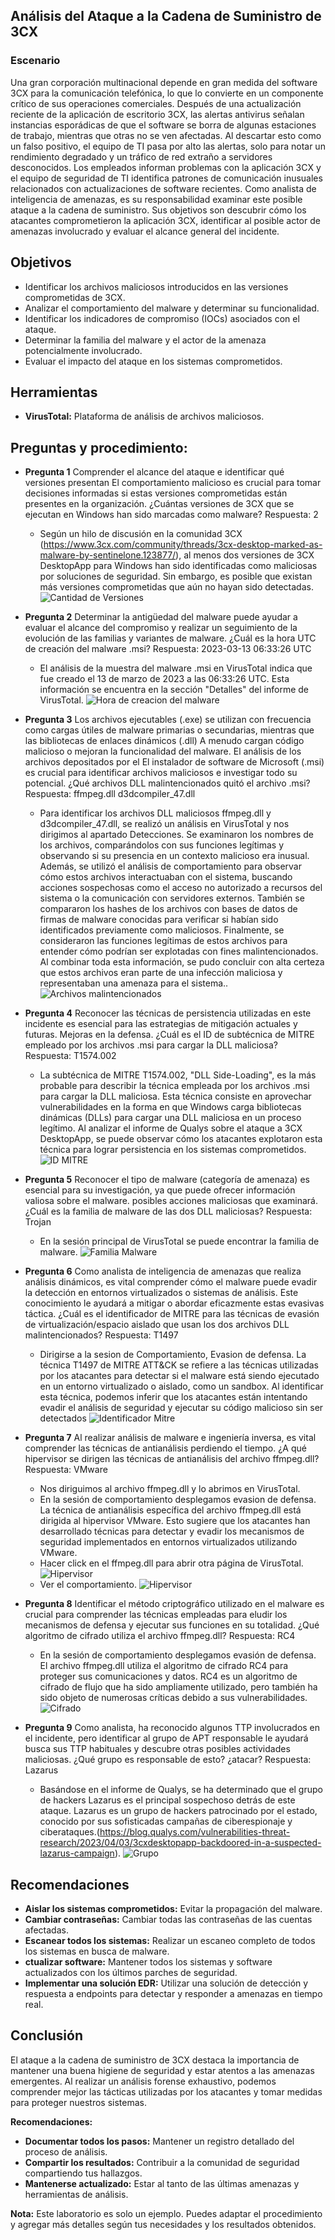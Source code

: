 ## Análisis del Ataque a la Cadena de Suministro de 3CX

### Escenario
Una gran corporación multinacional depende en gran medida del software 3CX para la comunicación telefónica, lo que lo convierte en un componente crítico de sus operaciones comerciales. Después de una actualización reciente de la aplicación de escritorio 3CX, las alertas antivirus señalan instancias esporádicas de que el software se borra de algunas estaciones de trabajo, mientras que otras no se ven afectadas. Al descartar esto como un falso positivo, el equipo de TI pasa por alto las alertas, solo para notar un rendimiento degradado y un tráfico de red extraño a servidores desconocidos. Los empleados informan problemas con la aplicación 3CX y el equipo de seguridad de TI identifica patrones de comunicación inusuales relacionados con actualizaciones de software recientes.
Como analista de inteligencia de amenazas, es su responsabilidad examinar este posible ataque a la cadena de suministro. Sus objetivos son descubrir cómo los atacantes comprometieron la aplicación 3CX, identificar al posible actor de amenazas involucrado y evaluar el alcance general del incidente.

## Objetivos
* Identificar los archivos maliciosos introducidos en las versiones comprometidas de 3CX.
* Analizar el comportamiento del malware y determinar su funcionalidad.
* Identificar los indicadores de compromiso (IOCs) asociados con el ataque.
* Determinar la familia del malware y el actor de la amenaza potencialmente involucrado.
* Evaluar el impacto del ataque en los sistemas comprometidos.

## Herramientas
* **VirusTotal:** Plataforma de análisis de archivos maliciosos.

## Preguntas y procedimiento:
* **Pregunta 1**
  Comprender el alcance del ataque e identificar qué versiones presentan El comportamiento malicioso es crucial para tomar decisiones informadas si estas versiones comprometidas están presentes en la organización. ¿Cuántas versiones de 3CX que se ejecutan en Windows han sido marcadas como malware?
  Respuesta: 2
  * Según un hilo de discusión en la comunidad 3CX (https://www.3cx.com/community/threads/3cx-desktop-marked-as-malware-by-sentinelone.123877/), al menos dos versiones de 3CX DesktopApp para Windows han sido identificadas como maliciosas por soluciones de seguridad. Sin embargo, es posible que existan más versiones comprometidas que aún no hayan sido detectadas.
    ![Cantidad de Versiones](https://github.com/Shispopo/Laboratorios-Ciberseguridad/blob/main/Cyberdefenders/3CX%20Supply%20Chain/Imagenes/1.png)

* **Pregunta 2**
  Determinar la antigüedad del malware puede ayudar a evaluar el alcance del compromiso y realizar un seguimiento de la evolución de las familias y variantes de malware. ¿Cuál es la hora UTC de creación del malware .msi?
  Respuesta: 2023-03-13 06:33:26 UTC
  * El análisis de la muestra del malware .msi en VirusTotal indica que fue creado el 13 de marzo de 2023 a las 06:33:26 UTC. Esta información se encuentra en la sección "Detalles" del informe de VirusTotal.
    ![Hora de creacion del malware](https://github.com/Shispopo/Laboratorios-Ciberseguridad/blob/main/Cyberdefenders/3CX%20Supply%20Chain/Imagenes/2.png)

* **Pregunta 3**
  Los archivos ejecutables (.exe) se utilizan con frecuencia como cargas útiles de malware primarias o secundarias, mientras que las bibliotecas de enlaces dinámicos (.dll) A menudo cargan código malicioso o mejoran la funcionalidad del malware. El análisis de los archivos depositados por el El instalador de software de Microsoft (.msi) es crucial para identificar archivos maliciosos e investigar todo su potencial. ¿Qué archivos DLL malintencionados quitó el archivo .msi?
  Respuesta: ffmpeg.dll d3dcompiler_47.dll
  * Para identificar los archivos DLL maliciosos ffmpeg.dll y d3dcompiler_47.dll, se realizó un análisis en VirusTotal y nos dirigimos al apartado Detecciones. Se examinaron los nombres de los archivos, comparándolos con sus funciones legítimas y observando si su presencia en un contexto malicioso era inusual. Además, se utilizó el análisis de comportamiento para observar cómo estos archivos interactuaban con el sistema, buscando acciones sospechosas como el acceso no autorizado a recursos del sistema o la comunicación con servidores externos. También se compararon los hashes de los archivos con bases de datos de firmas de malware conocidas para verificar si habían sido identificados previamente como maliciosos. Finalmente, se consideraron las funciones legítimas de estos archivos para entender cómo podrían ser explotadas con fines malintencionados. Al combinar toda esta información, se pudo concluir con alta certeza que estos archivos eran parte de una infección maliciosa y representaban una amenaza para el sistema..
    ![Archivos malintencionados](https://github.com/Shispopo/Laboratorios-Ciberseguridad/blob/main/Cyberdefenders/3CX%20Supply%20Chain/Imagenes/3.png)

* **Pregunta 4**
  Reconocer las técnicas de persistencia utilizadas en este incidente es esencial para las estrategias de mitigación actuales y futuras. Mejoras en la defensa. ¿Cuál es el ID de subtécnica de MITRE empleado por los archivos .msi para cargar la DLL maliciosa?
  Respuesta: T1574.002
  * La subtécnica de MITRE T1574.002, "DLL Side-Loading", es la más probable para describir la técnica empleada por los archivos .msi para cargar la DLL maliciosa. Esta técnica consiste en aprovechar vulnerabilidades en la forma en que Windows carga bibliotecas dinámicas (DLLs) para cargar una DLL maliciosa en un proceso legítimo. Al analizar el informe de Qualys sobre el ataque a 3CX DesktopApp, se puede observar cómo los atacantes explotaron esta técnica para lograr persistencia en los sistemas comprometidos.
    ![ID MITRE](https://github.com/Shispopo/Laboratorios-Ciberseguridad/blob/main/Cyberdefenders/3CX%20Supply%20Chain/Imagenes/4.png)
  
* **Pregunta 5**
  Reconocer el tipo de malware (categoría de amenaza) es esencial para su investigación, ya que puede ofrecer información valiosa sobre el malware. posibles acciones maliciosas que examinará. ¿Cuál es la familia de malware de las dos DLL maliciosas?
  Respuesta: Trojan
  * En la sesión principal de VirusTotal se puede encontrar la familia de malware.
    ![Familia Malware](https://github.com/Shispopo/Laboratorios-Ciberseguridad/blob/main/Cyberdefenders/3CX%20Supply%20Chain/Imagenes/5.png)
    
* **Pregunta 6**
  Como analista de inteligencia de amenazas que realiza análisis dinámicos, es vital comprender cómo el malware puede evadir la detección en entornos virtualizados o sistemas de análisis. Este conocimiento le ayudará a mitigar o abordar eficazmente estas evasivas táctica. ¿Cuál es el identificador de MITRE para las técnicas de evasión de virtualización/espacio aislado que usan los dos archivos DLL malintencionados?
  Respuesta: T1497
  * Dirigirse a la sesion de Comportamiento, Evasion de defensa. La técnica T1497 de MITRE ATT&CK se refiere a las técnicas utilizadas por los atacantes para detectar si el malware está siendo ejecutado en un entorno virtualizado o aislado, como un sandbox. Al identificar esta técnica, podemos inferir que los atacantes están intentando evadir el análisis de seguridad y ejecutar su código malicioso sin ser detectados
    ![Identificador Mitre](https://github.com/Shispopo/Laboratorios-Ciberseguridad/blob/main/Cyberdefenders/3CX%20Supply%20Chain/Imagenes/6.png)

* **Pregunta 7**
  Al realizar análisis de malware e ingeniería inversa, es vital comprender las técnicas de antianálisis perdiendo el tiempo. ¿A qué hipervisor se dirigen las técnicas de antianálisis del archivo ffmpeg.dll?
  Respuesta: VMware
  * Nos diriguimos al archivo ffmpeg.dll y lo abrimos en VirusTotal.
  * En la sesión de comportamiento desplegamos evasion de defensa. La técnica de antianálisis específica del archivo ffmpeg.dll está dirigida al hipervisor VMware. Esto sugiere que los atacantes han desarrollado técnicas para detectar y evadir los mecanismos de seguridad implementados en entornos virtualizados utilizando VMware.
  * Hacer click en el ffmpeg.dll para abrir otra página de VirusTotal.
    ![Hipervisor](https://github.com/Shispopo/Laboratorios-Ciberseguridad/blob/main/Cyberdefenders/3CX%20Supply%20Chain/Imagenes/7.1.png)
  * Ver el comportamiento.
    ![Hipervisor](https://github.com/Shispopo/Laboratorios-Ciberseguridad/blob/main/Cyberdefenders/3CX%20Supply%20Chain/Imagenes/7.2.png)
    
* **Pregunta 8**
  Identificar el método criptográfico utilizado en el malware es crucial para comprender las técnicas empleadas para eludir los mecanismos de defensa y ejecutar sus funciones en su totalidad. ¿Qué algoritmo de cifrado utiliza el archivo ffmpeg.dll?
  Respuesta: RC4
  * En la sesión de comportamiento desplegamos evasión de defensa. El archivo ffmpeg.dll utiliza el algoritmo de cifrado RC4 para proteger sus comunicaciones y datos. RC4 es un algoritmo de cifrado de flujo que ha sido ampliamente utilizado, pero también ha sido objeto de numerosas críticas debido a sus vulnerabilidades.
    ![Cifrado](https://github.com/Shispopo/Laboratorios-Ciberseguridad/blob/main/Cyberdefenders/3CX%20Supply%20Chain/Imagenes/8.png)
    
* **Pregunta 9**
  Como analista, ha reconocido algunos TTP involucrados en el incidente, pero identificar al grupo de APT responsable le ayudará busca sus TTP habituales y descubre otras posibles actividades maliciosas. ¿Qué grupo es responsable de esto? ¿atacar?
  Respuesta: Lazarus
  * Basándose en el informe de Qualys, se ha determinado que el grupo de hackers Lazarus es el principal sospechoso detrás de este ataque. Lazarus es un grupo de hackers patrocinado por el estado, conocido por sus sofisticadas campañas de ciberespionaje y ciberataques.(https://blog.qualys.com/vulnerabilities-threat-research/2023/04/03/3cxdesktopapp-backdoored-in-a-suspected-lazarus-campaign).
  ![Grupo](https://github.com/Shispopo/Laboratorios-Ciberseguridad/blob/main/Cyberdefenders/3CX%20Supply%20Chain/Imagenes/9.png)

## Recomendaciones
* **Aislar los sistemas comprometidos:** Evitar la propagación del malware.
* **Cambiar contraseñas:** Cambiar todas las contraseñas de las cuentas afectadas.
* **Escanear todos los sistemas:** Realizar un escaneo completo de todos los sistemas en busca de malware.
* **ctualizar software:** Mantener todos los sistemas y software actualizados con los últimos parches de seguridad.
* **Implementar una solución EDR:** Utilizar una solución de detección y respuesta a endpoints para detectar y responder a amenazas en tiempo real.

## Conclusión
El ataque a la cadena de suministro de 3CX destaca la importancia de mantener una buena higiene de seguridad y estar atentos a las amenazas emergentes. Al realizar un análisis forense exhaustivo, podemos comprender mejor las tácticas utilizadas por los atacantes y tomar medidas para proteger nuestros sistemas.

**Recomendaciones:**

* **Documentar todos los pasos:** Mantener un registro detallado del proceso de análisis.
* **Compartir los resultados:** Contribuir a la comunidad de seguridad compartiendo tus hallazgos.
* **Mantenerse actualizado:** Estar al tanto de las últimas amenazas y herramientas de análisis.

**Nota:** Este laboratorio es solo un ejemplo. Puedes adaptar el procedimiento y agregar más detalles según tus necesidades y los resultados obtenidos.
